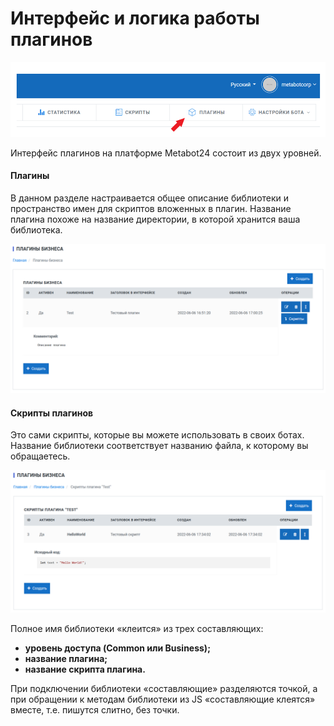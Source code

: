 # Интерфейс и логика работы плагинов

![Раздел ПЛАГИНЫ](<../.gitbook/assets/image (234) (1).png>)

Интерфейс плагинов на платформе Metabot24 состоит из двух уровней.

#### **Плагины**

В данном разделе настраивается общее описание библиотеки и пространство имен для скриптов вложенных в плагин. Название плагина похоже на название директории, в которой хранится ваша библиотека.

![ Плагины бизнеса](<../.gitbook/assets/image (237) (1) (1).png>)

#### Скрипты плагинов

Это сами скрипты, которые вы можете использовать в своих ботах. Название библиотеки соответствует названию файла, к которому вы обращаетесь.

![Скрипты плагинов](<../.gitbook/assets/image (238) (1) (1).png>)

Полное имя библиотеки «клеится» из трех составляющих:

* **уровень доступа (Common или Business);**
* **название плагина;**
* **название скрипта плагина.**

При подключении библиотеки «составляющие» разделяются точкой, а при обращении к  методам библиотеки из JS «составляющие клеятся» вместе, т.е. пишутся слитно, без точки.
